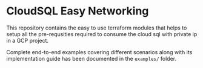 # CloudSQL Easy Networking

This repository contains the easy to use terraform modules that helps to setup all the pre-requsities required to consume the cloud sql with private ip in a GCP project.

Complete end-to-end examples covering different scenarios along with its implementation guide has been documented in the `examples/` folder.
